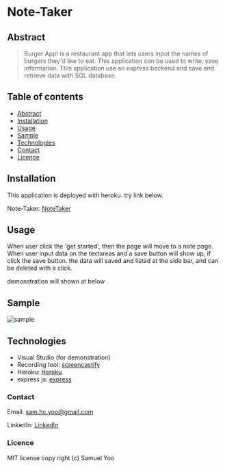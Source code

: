 # Note-Taker

## Abstract
> Burger App! is a restaurant app that lets users input the names of burgers they'd like to eat. This application can be used to write, save information. This application use an express backend and save and retrieve data with SQL database.

## Table of contents
* [Abstract](#Abstract)
* [Installation](#Installation)
* [Usage](#Usage)
* [Sample](#Sample)
* [Technologies](#Technologies)
* [Contact](#Contact)
* [Licence](#Licence)

## Installation

This application is deployed with heroku. try link below.

Note-Taker: [NoteTaker]()


## Usage
 
When user click the 'get started', then the page will move to a note page.
When user input data on the textareas and a save button will show up, if click the save button. the data will saved and listed at the side bar, and can be deleted with a click.

demonstration will shown at below


## Sample

![sample](Assets/demo_notetaker.gif)


## Technologies

* Visual Studio (for demonstration)
* Recording tool: [screencastify](https://www.screencastify.com/)
* Heroku: [Heroku]()
* express js: [express](https://expressjs.com/)


### Contact
Email: sam.hc.yoo@gmail.com

LinkedIn: [LinkedIn](https://www.linkedin.com/in/samuel-hc-yoo)


### Licence
MIT license
copy right (c) Samuel Yoo